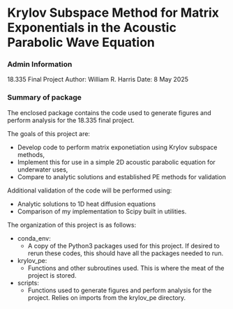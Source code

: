 # Krylov Subspace Method for Matrix Exponentials in the Acoustic Parabolic Wave Equation

### Admin Information
18.335 Final Project
Author: William R. Harris
Date: 8 May 2025

### Summary of package
The enclosed package contains the code used to generate figures and perform analysis
for the 18.335 final project.

The goals of this project are:
- Develop code to perform matrix exponetiation using Krylov subspace methods,
- Implement this for use in a simple 2D acoustic parabolic equation for underwater uses,
- Compare to analytic solutions and established PE methods for validation

Additional validation of the code will be performed using:
- Analytic solutions to 1D heat diffusion equations
- Comparison of my implementation to Scipy built in utilities.

The organization of this project is as follows:
- conda_env:
    - A copy of the Python3 packages used for this project. If desired to rerun these codes,
    this should have all the packages needed to run.
- krylov_pe:
    - Functions and other subroutines used. This is where the meat of the project is stored.
- scripts:
    - Functions used to generate figures and perform analysis for the project. Relies on imports
    from the krylov_pe directory.
